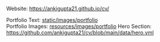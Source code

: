Website: https://ankigupta21.github.io/cv/

Portfolio Text: [static/images/portfolio](https://github.com/ankigupta21/cv/tree/main/content/portfolio)  
Portfolio Images: [resources/images/portfolio](https://github.com/ankigupta21/cv/tree/main/static/images/portfolio)
Hero Section: https://github.com/ankigupta21/cv/blob/main/data/hero.yml
